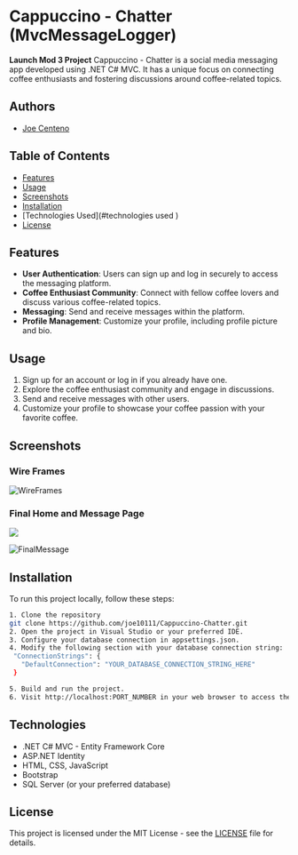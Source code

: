 # Cappuccino - Chatter (MvcMessageLogger)

**Launch Mod 3 Project**
Cappuccino - Chatter is a social media messaging app developed using .NET C# MVC. It has a unique focus on connecting coffee enthusiasts and fostering discussions around coffee-related topics.
## Authors
- [Joe Centeno](https://www.github.com/joe10111)
## Table of Contents
- [Features](#features)
- [Usage](#usage)
- [Screenshots](#screenshots)
- [Installation](#installation)
- [Technologies Used](#technologies used )
- [License](#license)

## Features
- **User Authentication**: Users can sign up and log in securely to access the messaging platform.
- **Coffee Enthusiast Community**: Connect with fellow coffee lovers and discuss various coffee-related topics.
- **Messaging**: Send and receive messages within the platform.
- **Profile Management**: Customize your profile, including profile picture and bio.

## Usage 
1. Sign up for an account or log in if you already have one. 
2. Explore the coffee enthusiast community and engage in discussions. 
3. Send and receive messages with other users. 
4. Customize your profile to showcase your coffee passion with your favorite coffee.

## Screenshots
### Wire Frames
![WireFrames](https://lh4.googleusercontent.com/qEfs5KScRKFp6HPO0rZh5nPrzQ5WlPMOufuI1V6tG0ONNV8n-2fxze6xw5v5V4hkz4O-5EPWyNpMAR9Caq6MYvEk0fqwdo9JqNwcRZ8vZ-0ebX0bW3vJuW1TxQ93GR5NSYY0XdpE26ZQWDCKFjJ6FwTSQw=s2048)

### Final Home and Message Page
[![](https://cdn.loom.com/sessions/thumbnails/1efcbd6abf694bf5bfef012e9f5ccbba-with-play.gif)](https://www.loom.com/share/1efcbd6abf694bf5bfef012e9f5ccbba)

![FinalMessage](https://lh6.googleusercontent.com/-RMGba2Bh-odkZ5eL0vfEIOvkbaSwwFmlp5ltdcKQSSjG3Yh8EYUr3cVq9gKoq22Zx6NjKKIBrwkNOvXg-q4p4-SECy1Bi7M76JX5NrxKYDRPLjbx8jFKb5f2PTCX87ICEEmhBXpI7165JSXuOdyb6JS6A=s2048)

## Installation

To run this project locally, follow these steps:

``` Bash
1. Clone the repository
git clone https://github.com/joe10111/Cappuccino-Chatter.git
2. Open the project in Visual Studio or your preferred IDE.
3. Configure your database connection in appsettings.json.
4. Modify the following section with your database connection string:
 "ConnectionStrings": {
   "DefaultConnection": "YOUR_DATABASE_CONNECTION_STRING_HERE"
 }

5. Build and run the project.
6. Visit http://localhost:PORT_NUMBER in your web browser to access the application.
```

## Technologies
- .NET C# MVC - Entity Framework Core
- ASP.NET Identity 
- HTML, CSS, JavaScript 
- Bootstrap 
- SQL Server (or your preferred database)

## License 
This project is licensed under the MIT License - see the [LICENSE](LICENSE) file for details.
